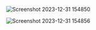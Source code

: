 ![Screenshot 2023-12-31 154850](https://github.com/SagarWagdare/Blog-Application/assets/122525256/0bd0821c-f755-41ed-9c7a-e49fd3fde547)

![Screenshot 2023-12-31 154856](https://github.com/SagarWagdare/Blog-Application/assets/122525256/11c829b5-fadd-4324-8130-052ed10e4182)

